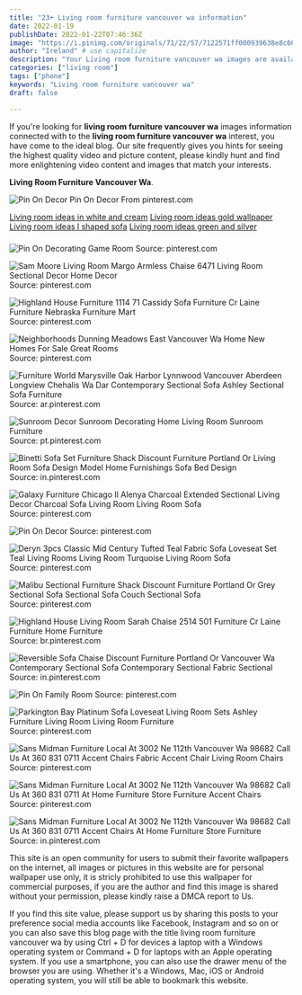 ```yaml
---
title: "23+ Living room furniture vancouver wa information"
date: 2022-01-19
publishDate: 2022-01-22T07:46:36Z
image: "https://i.pinimg.com/originals/71/22/57/7122571ff000939638e8c66222bdb71f.jpg"
author: "Ireland" # use capitalize
description: "Your Living room furniture vancouver wa images are available in this site. Living room furniture vancouver wa are a topic that is being searched for and liked by netizens today. You can Get the Living room furniture vancouver wa files here. Download all free images."
categories: ["living room"]
tags: ["phone"]
keywords: "Living room furniture vancouver wa"
draft: false

---
```


If you're looking for **living room furniture vancouver wa** images information connected with to the **living room furniture vancouver wa** interest, you have come to the ideal  blog.  Our site frequently  gives you  hints  for seeing  the highest  quality video and picture  content, please kindly hunt and find more enlightening video content and images  that match your interests.

**Living Room Furniture Vancouver Wa**. 

![Pin On Decor](https://i.pinimg.com/originals/0d/96/7f/0d967f9d39e846ef76c816a4c307fbdb.jpg "Pin On Decor")
Pin On Decor From pinterest.com

[Living room ideas in white and cream](/living-room-ideas-in-white-and-cream/)
[Living room ideas gold wallpaper](/living-room-ideas-gold-wallpaper/)
[Living room ideas l shaped sofa](/living-room-ideas-l-shaped-sofa/)
[Living room ideas green and silver](/living-room-ideas-green-and-silver/)



### 

 


![Pin On Decorating Game Room](https://i.pinimg.com/originals/e3/70/74/e370747c4ef12035a929a14d0db5306e.jpg "Pin On Decorating Game Room")
Source: pinterest.com

 

![Sam Moore Living Room Margo Armless Chaise 6471 Living Room Sectional Decor Home Decor](https://i.pinimg.com/originals/dd/c9/23/ddc92336b29a624d09c85ec8a67c1a3b.jpg "Sam Moore Living Room Margo Armless Chaise 6471 Living Room Sectional Decor Home Decor")
Source: pinterest.com

 

![Highland House Furniture 1114 71 Cassidy Sofa Furniture Cr Laine Furniture Nebraska Furniture Mart](https://i.pinimg.com/originals/cd/18/29/cd18292ed0e7f7e706c2375c748c69f8.jpg "Highland House Furniture 1114 71 Cassidy Sofa Furniture Cr Laine Furniture Nebraska Furniture Mart")
Source: pinterest.com

 

![Neighborhoods Dunning Meadows East Vancouver Wa Home New Homes For Sale Great Rooms](https://i.pinimg.com/originals/f7/9d/8d/f79d8d20aebafdfd916243aeb7efd11a.jpg "Neighborhoods Dunning Meadows East Vancouver Wa Home New Homes For Sale Great Rooms")
Source: pinterest.com

 

![Furniture World Marysville Oak Harbor Lynnwood Vancouver Aberdeen Longview Chehalis Wa Dar Contemporary Sectional Sofa Ashley Sectional Sofa Furniture](https://i.pinimg.com/originals/07/a8/2b/07a82b0de11198c32cfc6ec1a958d6b8.jpg "Furniture World Marysville Oak Harbor Lynnwood Vancouver Aberdeen Longview Chehalis Wa Dar Contemporary Sectional Sofa Ashley Sectional Sofa Furniture")
Source: ar.pinterest.com

 

![Sunroom Decor Sunroom Decorating Home Living Room Sunroom Furniture](https://i.pinimg.com/originals/cc/df/c4/ccdfc41c15b75b7ddbd2471911af9a37.jpg "Sunroom Decor Sunroom Decorating Home Living Room Sunroom Furniture")
Source: pt.pinterest.com

 

![Binetti Sofa Set Furniture Shack Discount Furniture Portland Or Living Room Sofa Design Model Home Furnishings Sofa Bed Design](https://i.pinimg.com/originals/73/58/12/735812b6a36606afdfb325f1a19ce963.jpg "Binetti Sofa Set Furniture Shack Discount Furniture Portland Or Living Room Sofa Design Model Home Furnishings Sofa Bed Design")
Source: in.pinterest.com

 

![Galaxy Furniture Chicago Il Alenya Charcoal Extended Sectional Living Decor Charcoal Sofa Living Room Living Room Sofa](https://i.pinimg.com/736x/3a/13/9d/3a139d7136a93fb8b14c74d3a372328c--gray-sectional-sofas-sofa-sofa.jpg "Galaxy Furniture Chicago Il Alenya Charcoal Extended Sectional Living Decor Charcoal Sofa Living Room Living Room Sofa")
Source: pinterest.com

 

![Pin On Decor](https://i.pinimg.com/originals/0d/96/7f/0d967f9d39e846ef76c816a4c307fbdb.jpg "Pin On Decor")
Source: pinterest.com

 

![Deryn 3pcs Classic Mid Century Tufted Teal Fabric Sofa Loveseat Set Teal Living Rooms Living Room Turquoise Living Room Sofa](https://i.pinimg.com/originals/43/ca/cf/43cacf65450e0e5f992b4a0343b4703b.jpg "Deryn 3pcs Classic Mid Century Tufted Teal Fabric Sofa Loveseat Set Teal Living Rooms Living Room Turquoise Living Room Sofa")
Source: pinterest.com

 

![Malibu Sectional Furniture Shack Discount Furniture Portland Or Grey Sectional Sofa Sectional Sofa Couch Sectional Sofa](https://i.pinimg.com/originals/51/a9/3a/51a93a44191d161f8e4c12fb3824e754.jpg "Malibu Sectional Furniture Shack Discount Furniture Portland Or Grey Sectional Sofa Sectional Sofa Couch Sectional Sofa")
Source: pinterest.com

 

![Highland House Living Room Sarah Chaise 2514 501 Furniture Cr Laine Furniture Home Furniture](https://i.pinimg.com/originals/ef/b5/a0/efb5a0da691d802fc7a5bf7925683edb.jpg "Highland House Living Room Sarah Chaise 2514 501 Furniture Cr Laine Furniture Home Furniture")
Source: br.pinterest.com

 

![Reversible Sofa Chaise Discount Furniture Portland Or Vancouver Wa Contemporary Sectional Sofa Contemporary Sectional Fabric Sectional](https://i.pinimg.com/originals/81/e1/53/81e153da30e057b4cf099b9152a27aa7.jpg "Reversible Sofa Chaise Discount Furniture Portland Or Vancouver Wa Contemporary Sectional Sofa Contemporary Sectional Fabric Sectional")
Source: in.pinterest.com

 

![Pin On Family Room](https://i.pinimg.com/originals/e4/3a/e3/e43ae37a3cd28044d4f468ffc505c8f0.jpg "Pin On Family Room")
Source: pinterest.com

 

![Parkington Bay Platinum Sofa Loveseat Living Room Sets Ashley Furniture Living Room Living Room Furniture](https://i.pinimg.com/originals/d3/77/c4/d377c42100fbe5464d9f707cb71b7dc6.jpg "Parkington Bay Platinum Sofa Loveseat Living Room Sets Ashley Furniture Living Room Living Room Furniture")
Source: pinterest.com

 

![Sans Midman Furniture Local At 3002 Ne 112th Vancouver Wa 98682 Call Us At 360 831 0711 Accent Chairs Fabric Accent Chair Living Room Chairs](https://i.pinimg.com/originals/7b/d5/96/7bd5969217b7827b58d4b5319f2d0c75.jpg "Sans Midman Furniture Local At 3002 Ne 112th Vancouver Wa 98682 Call Us At 360 831 0711 Accent Chairs Fabric Accent Chair Living Room Chairs")
Source: pinterest.com

 

![Sans Midman Furniture Local At 3002 Ne 112th Vancouver Wa 98682 Call Us At 360 831 0711 At Home Furniture Store Furniture Accent Chairs](https://i.pinimg.com/originals/d6/81/29/d681292a2d4dab32fc66c7126388923d.jpg "Sans Midman Furniture Local At 3002 Ne 112th Vancouver Wa 98682 Call Us At 360 831 0711 At Home Furniture Store Furniture Accent Chairs")
Source: pinterest.com

 

![Sans Midman Furniture Local At 3002 Ne 112th Vancouver Wa 98682 Call Us At 360 831 0711 Accent Chairs At Home Furniture Store Furniture](https://i.pinimg.com/originals/71/22/57/7122571ff000939638e8c66222bdb71f.jpg "Sans Midman Furniture Local At 3002 Ne 112th Vancouver Wa 98682 Call Us At 360 831 0711 Accent Chairs At Home Furniture Store Furniture")
Source: in.pinterest.com

 

This site is an open community for users to submit their favorite wallpapers on the internet, all images or pictures in this website are for personal wallpaper use only, it is stricly prohibited to use this wallpaper for commercial purposes, if you are the author and find this image is shared without your permission, please kindly raise a DMCA report to Us.

If you find this site value, please support us by sharing this posts to your preference social media accounts like Facebook, Instagram and so on or you can also save this blog page with the title living room furniture vancouver wa by using Ctrl + D for devices a laptop with a Windows operating system or Command + D for laptops with an Apple operating system. If you use a smartphone, you can also use the drawer menu of the browser you are using. Whether it's a Windows, Mac, iOS or Android operating system, you will still be able to bookmark this website.
